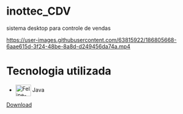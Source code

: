 # inottec_CDV
sistema desktop para controle de vendas 


https://user-images.githubusercontent.com/63815922/186805668-6aae615d-3f24-48be-8a8d-d249456da74a.mp4





#  Tecnologia utilizada
     
  *  <img align="center" alt="Felipe-Java" height="30" width="40" src="https://cdn.jsdelivr.net/gh/devicons/devicon/icons/java/java-original.svg"> Java


 [Download](https://inottec.com.br/inottec-pro/)

